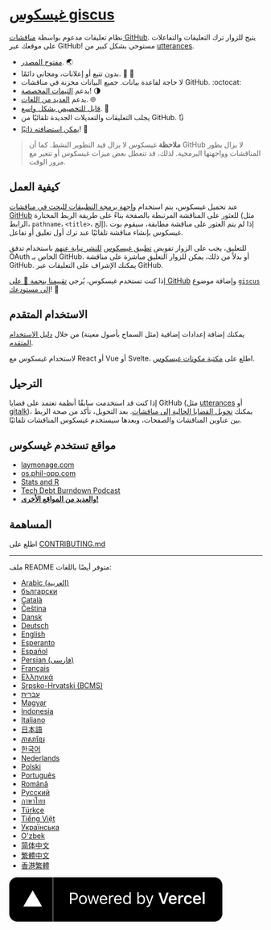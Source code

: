# [غيسكوس giscus][giscus]

نظام تعليقات مدعوم بواسطة [مناقشات GitHub][discussions]. يتيح للزوار ترك التعليقات والتفاعلات على موقعك عبر GitHub! مستوحى بشكل كبير من [utterances][utterances].

- [مفتوح المصدر][repo]. 🌏
- بدون تتبع أو إعلانات، ومجاني دائمًا. 📡 🚫
- لا حاجة لقاعدة بيانات. جميع البيانات مخزنة في مناقشات GitHub. :octocat:
- يدعم [الثيمات المخصصة][creating-custom-themes]! 🌗
- يدعم [العديد من اللغات][multiple-languages]. 🌐
- [قابل للتخصيص بشكل واسع][advanced-usage]. 🔧
- يجلب التعليقات والتعديلات الجديدة تلقائيًا من GitHub. 🔃
- [يمكن استضافته ذاتيًا][self-hosting]! 🤳

> **ملاحظة**
> غيسكوس لا يزال قيد التطوير النشط. كما أن GitHub لا يزال يطور المناقشات وواجهتها البرمجية. لذلك، قد تتعطل بعض ميزات غيسكوس أو تتغير مع مرور الوقت.

## كيفية العمل

عند تحميل غيسكوس، يتم استخدام [واجهة برمجة التطبيقات للبحث في مناقشات GitHub][search-api] للعثور على المناقشة المرتبطة بالصفحة بناءً على طريقة الربط المختارة (مثل الرابط، `pathname`، `<title>`، إلخ). إذا لم يتم العثور على مناقشة مطابقة، سيقوم بوت غيسكوس بإنشاء مناقشة تلقائيًا عند ترك أول تعليق أو تفاعل.

للتعليق، يجب على الزوار تفويض [تطبيق غيسكوس][giscus-app] [للنشر نيابة عنهم][authorization] باستخدام تدفق OAuth الخاص بـ GitHub. أو بدلاً من ذلك، يمكن للزوار التعليق مباشرة على مناقشة GitHub. يمكنك الإشراف على التعليقات عبر GitHub.

[giscus]: https://giscus.app/ar
[discussions]: https://docs.github.com/en/discussions
[utterances]: https://github.com/utterance/utterances
[repo]: https://github.com/giscus/giscus
[advanced-usage]: https://github.com/giscus/giscus/blob/main/ADVANCED-USAGE.md
[creating-custom-themes]: https://github.com/giscus/giscus/blob/main/ADVANCED-USAGE.md#data-theme
[multiple-languages]: https://github.com/giscus/giscus/blob/main/CONTRIBUTING.md#adding-localizations
[self-hosting]: https://github.com/giscus/giscus/blob/main/SELF-HOSTING.md
[search-api]: https://docs.github.com/en/graphql/guides/using-the-graphql-api-for-discussions#search
[giscus-app]: https://github.com/apps/giscus
[authorization]: https://docs.github.com/en/developers/apps/identifying-and-authorizing-users-for-github-apps

<!-- configuration -->

إذا كنت تستخدم غيسكوس، يُرجى [تقييمنا بنجمة 🌟 على GitHub][repo] وإضافة موضوع [`giscus`][giscus-topic] [إلى مستودعك][topic-howto]! 🎉

## الاستخدام المتقدم

يمكنك إضافة إعدادات إضافية (مثل السماح بأصول معينة) من خلال [دليل الاستخدام المتقدم][advanced-usage].

لاستخدام غيسكوس مع React أو Vue أو Svelte، اطلع على [مكتبة مكونات غيسكوس][giscus-component].

## الترحيل

إذا كنت قد استخدمت سابقًا أنظمة تعتمد على قضايا GitHub (مثل [utterances][utterances] أو [gitalk][gitalk])، يمكنك [تحويل القضايا الحالية إلى مناقشات][convert]. بعد التحويل، تأكد من صحة الربط بين عناوين المناقشات والصفحات، وبعدها سيستخدم غيسكوس المناقشات تلقائيًا.

## مواقع تستخدم غيسكوس

- [laymonage.com][laymonage-website]
- [os.phil-opp.com][os-phil-opp]
- [Stats and R][statsandr]
- [Tech Debt Burndown Podcast][techdebtburndown]
- [**والعديد من المواقع الأخرى!**][giscus-topic]

## المساهمة

اطلع على [CONTRIBUTING.md][contributing]

[giscus-component]: https://github.com/giscus/giscus-component
[repo]: https://github.com/giscus/giscus
[giscus-topic]: https://github.com/topics/giscus
[topic-howto]: https://docs.github.com/en/github/administering-a-repository/classifying-your-repository-with-topics
[advanced-usage]: https://github.com/giscus/giscus/blob/main/ADVANCED-USAGE.md
[utterances]: https://github.com/utterance/utterances
[gitalk]: https://github.com/gitalk/gitalk
[convert]: https://docs.github.com/en/discussions/managing-discussions-for-your-community/moderating-discussions#converting-an-issue-to-a-discussion
[laymonage-website]: https://laymonage.com/posts/giscus
[os-phil-opp]: https://os.phil-opp.com
[statsandr]: https://statsandr.com
[techdebtburndown]: https://techdebtburndown.com
[contributing]: https://github.com/giscus/giscus/blob/main/CONTRIBUTING.md

<!-- end -->

---

ملف README متوفر أيضًا باللغات:

- [Arabic (العربية)](README.ar.md)
- [български](README.bg.md)
- [Català](README.ca.md)
- [Čeština](README.cs.md)
- [Dansk](README.da.md)
- [Deutsch](README.de.md)
- [English](README.md)
- [Esperanto](README.eo.md)
- [Español](README.es.md)
- [Persian (فارسی)](README.fa.md)
- [Français](README.fr.md)
- [Ελληνικά](README.gr.md)
- [Srpsko-Hrvatski (BCMS)](README.hbs.md)
- [עברית](README.he.md)
- [Magyar](README.hu.md)
- [Indonesia](README.id.md)
- [Italiano](README.it.md)
- [日本語](README.ja.md)
- [ភាសាខ្មែរ](README.kh.md)
- [한국어](README.ko.md)
- [Nederlands](README.nl.md)
- [Polski](README.pl.md)
- [Português](README.pt.md)
- [Română](README.ro.md)
- [Русский](README.ru.md)
- [ภาษาไทย](README.th.md)
- [Türkçe](README.tr.md)
- [Tiếng Việt](README.vi.md)
- [Українська](README.uk.md)
- [O'zbek](README.uz.md)
- [简体中文](README.zh-CN.md)
- [繁體中文](README.zh-TW.md)
- [香港繁體](README.zh-HK.md)

[![مدعوم من Vercel](public/powered-by-vercel.svg)][vercel]

[vercel]: https://vercel.com/?utm_source=giscus&utm_campaign=oss
